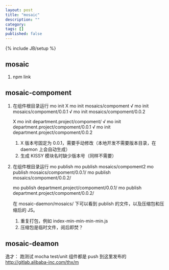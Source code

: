 ```yaml
---
layout: post
title: "mosaic"
description: ""
category: 
tags: []
published: false
---
```

{% include JB/setup %}

## mosaic
1. npm link

## mosaic-compoment
1. 在组件根目录运行 mo init
    X mo init mosaics/compoment
    √ mo init mosaics/compoment/0.0.1
    √ mo init mosaics/compoment/0.0.2

    X mo init department.project/compoment/
    √ mo init department.project/compoment/0.0.1
    √ mo init department.project/compoment/0.0.2

    1. X 版本号固定为 0.0.1，需要手动修改（本地开发不需要版本目录，在 daemon 上会自动生成）
    2. 生成 KISSY 模块名时缺少版本号（同样不需要）

2. 在组件根目录运行 mo publish
    mo publish mosaics/compoment2
    mo publish mosaics/compoment/0.0.1/
    mo publish mosaics/compoment/0.0.2/

    mo publish department.project/compoment/0.0.1/
    mo publish department.project/compoment/0.0.2/
    
    在 mosaic-daemon/mosaics/ 下可以看到 publish 的文件，以及压缩包和压缩后的 JS。
    1. 重复打包，例如 index-min-min-min-min.js
    2. 压缩包是临时文件，阅后即焚？

## mosaic-deamon


逸才：
跑测试 mocha test/unit 
组件都是 push 到这里发布的 http://gitlab.alibaba-inc.com/thx/m